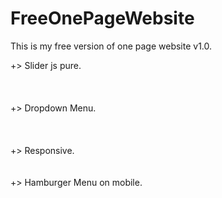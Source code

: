 # FreeOnePageWebsite
This is my free version of one page website v1.0.

+> Slider js pure. <br><br><br><br>
+> Dropdown Menu.<br><br><br><br>
+> Responsive.<br><br><br>
+> Hamburger Menu on mobile.<br><br>


